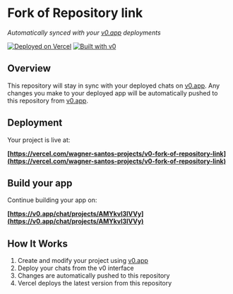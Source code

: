 # Fork of Repository link

*Automatically synced with your [v0.app](https://v0.app) deployments*

[![Deployed on Vercel](https://img.shields.io/badge/Deployed%20on-Vercel-black?style=for-the-badge&logo=vercel)](https://vercel.com/wagner-santos-projects/v0-fork-of-repository-link)
[![Built with v0](https://img.shields.io/badge/Built%20with-v0.app-black?style=for-the-badge)](https://v0.app/chat/projects/AMYkvl3IVVy)

## Overview

This repository will stay in sync with your deployed chats on [v0.app](https://v0.app).
Any changes you make to your deployed app will be automatically pushed to this repository from [v0.app](https://v0.app).

## Deployment

Your project is live at:

**[https://vercel.com/wagner-santos-projects/v0-fork-of-repository-link](https://vercel.com/wagner-santos-projects/v0-fork-of-repository-link)**

## Build your app

Continue building your app on:

**[https://v0.app/chat/projects/AMYkvl3IVVy](https://v0.app/chat/projects/AMYkvl3IVVy)**

## How It Works

1. Create and modify your project using [v0.app](https://v0.app)
2. Deploy your chats from the v0 interface
3. Changes are automatically pushed to this repository
4. Vercel deploys the latest version from this repository
